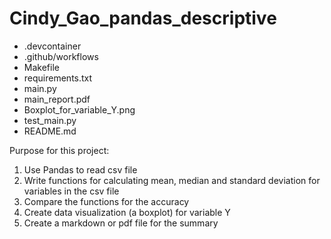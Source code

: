 
# Cindy_Gao_pandas_descriptive

- .devcontainer
- .github/workflows
- Makefile
- requirements.txt
- main.py
- main_report.pdf
- Boxplot_for_variable_Y.png
- test_main.py
- README.md


Purpose for this project:
1. Use Pandas to read csv file
2. Write functions for calculating mean, median and standard deviation for variables in the csv file
3. Compare the functions for the accuracy
4. Create data visualization (a boxplot) for variable Y
5. Create a markdown or pdf file for the summary



